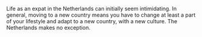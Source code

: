 Life as an expat in the Netherlands can initially seem intimidating. In general, moving to a new country means you have to change at least a part of your lifestyle and adapt to a new country, with a new culture. The Netherlands makes no exception.


